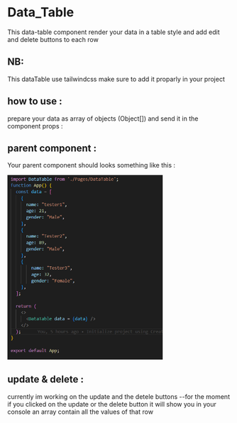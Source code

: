 # Data_Table

This data-table component render your data in a table style and add edit and delete buttons to each row

## NB:

This dataTable use tailwindcss make sure to add it proparly in your project
## how to use :

prepare your data as array of objects (Object[]) and send it in the component props :

## parent component : 
Your parent component should looks something like this : 
<p>
      <img src="./parentComp.png" width="350" title="hover text">
</p>

## update & delete :
currently im working on the update and the detele buttons
--for the moment if you clicked on the update or the delete button it will show you in your console an array contain all the values of that row

